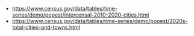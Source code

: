 - https://www.census.gov/data/tables/time-series/demo/popest/intercensal-2010-2020-cities.html
- https://www.census.gov/data/tables/time-series/demo/popest/2020s-total-cities-and-towns.html
